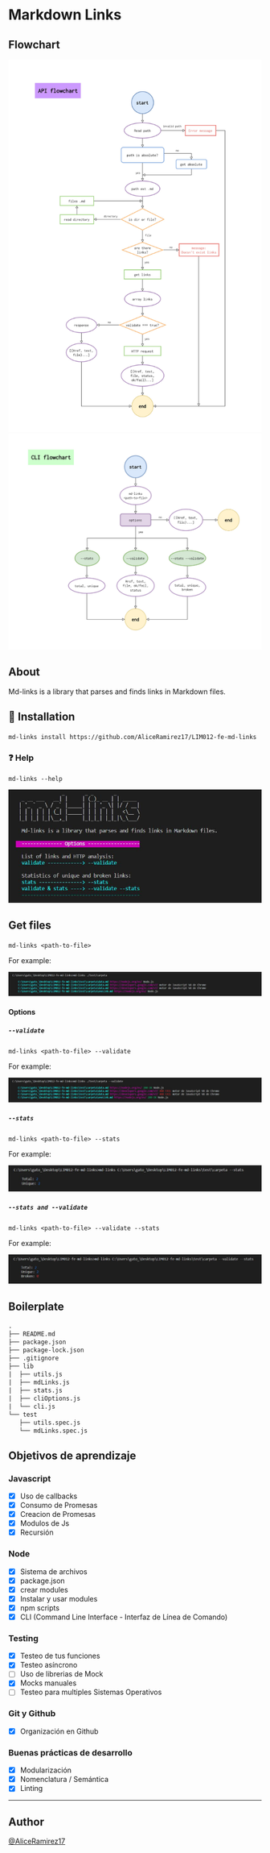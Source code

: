 # Markdown Links

## Flowchart

![API flowchart](./img/API-flowchart.jpg)
![CLI flowchart](./img/CLI-flowchart.jpg)

## About

Md-links is a library that parses and finds links in Markdown files.

## :pushpin: Installation

`md-links install https://github.com/AliceRamirez17/LIM012-fe-md-links`

### :question: Help

`md-links --help`

![md-links help](./img/md-links_help.jpg)

## Get files

`md-links <path-to-file>`

For example:

![md-links path](./img/md-links_path.jpg)

#### Options

##### `--validate`

`md-links <path-to-file> --validate`

For example:

![md-links validate](./img/md-links_validate.jpg)

##### `--stats`

`md-links <path-to-file> --stats`

For example:

![md-links stats](./img/md-links_stats.jpg)

##### `--stats and --validate`

`md-links <path-to-file> --validate --stats`

For example:

![md-links validate & stats](./img/md-links_validate_stats.jpg)

## Boilerplate

```text
.
├── README.md
├── package.json
├── package-lock.json
├── .gitignore
├── lib
|  ├── utils.js
|  ├── mdLinks.js
|  ├── stats.js
|  ├── cliOptions.js
|  └── cli.js
└── test
   ├── utils.spec.js
   └── mdLinks.spec.js
```

## Objetivos de aprendizaje

### Javascript
- [x] Uso de callbacks
- [x] Consumo de Promesas
- [x] Creacion de Promesas
- [x] Modulos de Js
- [x] Recursión

### Node
- [x] Sistema de archivos
- [x] package.json
- [x] crear modules
- [x] Instalar y usar modules
- [x] npm scripts
- [x] CLI (Command Line Interface - Interfaz de Línea de Comando)

### Testing
- [x] Testeo de tus funciones
- [x] Testeo asíncrono
- [ ] Uso de librerias de Mock
- [x] Mocks manuales
- [ ] Testeo para multiples Sistemas Operativos

### Git y Github
- [x] Organización en Github

### Buenas prácticas de desarrollo
- [x] Modularización
- [x] Nomenclatura / Semántica
- [x] Linting

***

## Author

[@AliceRamirez17](https://github.com/AliceRamirez17 "Alice's repository")